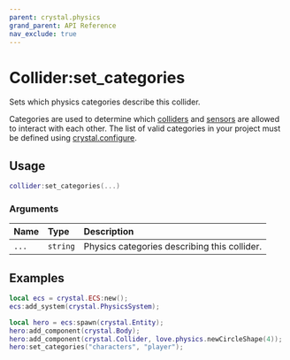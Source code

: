 ```yaml
---
parent: crystal.physics
grand_parent: API Reference
nav_exclude: true
---
```


# Collider:set_categories

Sets which physics categories describe this collider.

Categories are used to determine which [colliders](collider) and [sensors](sensor) are allowed to interact with each other. The list of valid categories in your project must be defined using [crystal.configure](/crystal/configure).

## Usage

```lua
collider:set_categories(...)
```

### Arguments

| Name  | Type     | Description                                  |
| :---- | :------- | :------------------------------------------- |
| `...` | `string` | Physics categories describing this collider. |

## Examples

```lua
local ecs = crystal.ECS:new();
ecs:add_system(crystal.PhysicsSystem);

local hero = ecs:spawn(crystal.Entity);
hero:add_component(crystal.Body);
hero:add_component(crystal.Collider, love.physics.newCircleShape(4));
hero:set_categories("characters", "player");
```
